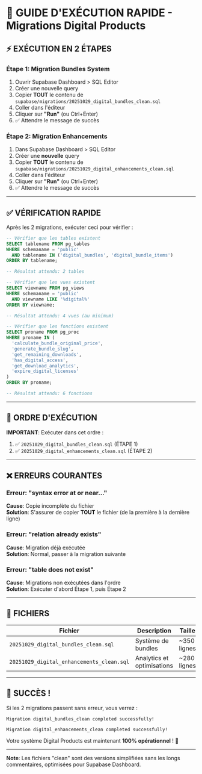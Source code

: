 # 🚀 GUIDE D'EXÉCUTION RAPIDE - Migrations Digital Products

## ⚡ EXÉCUTION EN 2 ÉTAPES

### Étape 1: Migration Bundles System

1. Ouvrir Supabase Dashboard > SQL Editor
2. Créer une nouvelle query
3. Copier **TOUT** le contenu de `supabase/migrations/20251029_digital_bundles_clean.sql`
4. Coller dans l'éditeur
5. Cliquer sur **"Run"** (ou Ctrl+Enter)
6. ✅ Attendre le message de succès

### Étape 2: Migration Enhancements

1. Dans Supabase Dashboard > SQL Editor
2. Créer une **nouvelle** query
3. Copier **TOUT** le contenu de `supabase/migrations/20251029_digital_enhancements_clean.sql`
4. Coller dans l'éditeur
5. Cliquer sur **"Run"** (ou Ctrl+Enter)
6. ✅ Attendre le message de succès

---

## ✅ VÉRIFICATION RAPIDE

Après les 2 migrations, exécuter ceci pour vérifier :

```sql
-- Vérifier que les tables existent
SELECT tablename FROM pg_tables 
WHERE schemaname = 'public' 
  AND tablename IN ('digital_bundles', 'digital_bundle_items')
ORDER BY tablename;

-- Résultat attendu: 2 tables
```

```sql
-- Vérifier que les vues existent
SELECT viewname FROM pg_views 
WHERE schemaname = 'public' 
  AND viewname LIKE '%digital%'
ORDER BY viewname;

-- Résultat attendu: 4 vues (au minimum)
```

```sql
-- Vérifier que les fonctions existent
SELECT proname FROM pg_proc 
WHERE proname IN (
  'calculate_bundle_original_price',
  'generate_bundle_slug',
  'get_remaining_downloads',
  'has_digital_access',
  'get_download_analytics',
  'expire_digital_licenses'
)
ORDER BY proname;

-- Résultat attendu: 6 fonctions
```

---

## 🎯 ORDRE D'EXÉCUTION

**IMPORTANT**: Exécuter dans cet ordre :

1. ✅ `20251029_digital_bundles_clean.sql` (ÉTAPE 1)
2. ✅ `20251029_digital_enhancements_clean.sql` (ÉTAPE 2)

---

## ❌ ERREURS COURANTES

### Erreur: "syntax error at or near..."

**Cause**: Copie incomplète du fichier  
**Solution**: S'assurer de copier **TOUT** le fichier (de la première à la dernière ligne)

### Erreur: "relation already exists"

**Cause**: Migration déjà exécutée  
**Solution**: Normal, passer à la migration suivante

### Erreur: "table does not exist"

**Cause**: Migrations non exécutées dans l'ordre  
**Solution**: Exécuter d'abord Étape 1, puis Étape 2

---

## 📂 FICHIERS

| Fichier | Description | Taille |
|---------|-------------|--------|
| `20251029_digital_bundles_clean.sql` | Système de bundles | ~350 lignes |
| `20251029_digital_enhancements_clean.sql` | Analytics et optimisations | ~280 lignes |

---

## 🎉 SUCCÈS !

Si les 2 migrations passent sans erreur, vous verrez :

```
Migration digital_bundles_clean completed successfully!
```

```
Migration digital_enhancements_clean completed successfully!
```

Votre système Digital Products est maintenant **100% opérationnel** ! 🚀

---

**Note**: Les fichiers "clean" sont des versions simplifiées sans les longs commentaires, optimisées pour Supabase Dashboard.

